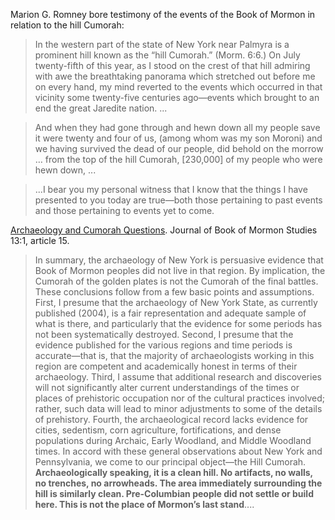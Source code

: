 
Marion G. Romney bore testimony of the events of the Book of Mormon in relation to the hill Cumorah:

> In the western part of the state of New York near Palmyra is a prominent hill known as the “hill Cumorah.” (Morm. 6:6.) On July twenty-fifth of this year, as I stood on the crest of that hill admiring with awe the breathtaking panorama which stretched out before me on every hand, my mind reverted to the events which occurred in that vicinity some twenty-five centuries ago—events which brought to an end the great Jaredite nation. ...

> And when they had gone through and hewn down all my people save it were twenty and four of us, (among whom was my son Moroni) and we having survived the dead of our people, did behold on the morrow … from the top of the hill Cumorah, [230,000] of my people who were hewn down, ...

> ...I bear you my personal witness that I know that the things I have presented to you today are true—both those pertaining to past events and those pertaining to events yet to come.

[Archaeology and Cumorah Questions](http://scholarsarchive.byu.edu/cgi/viewcontent.cgi?article=1369&context=jbms). Journal of Book of Mormon Studies 13:1, article 15.

> In summary, the archaeology of New York is persuasive evidence that Book of Mormon peoples did not live in that region. By implication, the Cumorah of the golden plates is not the Cumorah of the final battles. These conclusions follow from a few basic points and assumptions. First, I presume that the archaeology of New York State, as currently published (2004), is a fair representation and adequate sample of what is there, and particularly that the evidence for some periods has not been systematically destroyed. Second, I presume that the evidence published for the various regions and time periods is accurate—that is, that the majority of archaeologists working in this region are competent and academically honest in terms of their archaeology.  Third, I assume that additional research and discoveries will not significantly alter current understandings of the times or places of prehistoric occupation nor of the cultural practices involved; rather, such data will lead to minor adjustments to some of the details of prehistory. Fourth, the archaeological record lacks evidence for cities, sedentism, corn agriculture, fortifications, and dense populations during Archaic, Early Woodland, and Middle Woodland times. In accord with these general observations about New York and Pennsylvania, we come to our principal object—the Hill Cumorah. **Archaeologically speaking, it is a clean hill. No artifacts, no walls, no trenches, no arrowheads.  The area immediately surrounding the hill is similarly clean. Pre-Columbian people did not settle or build here. This is not the place of Mormon’s last stand**....
